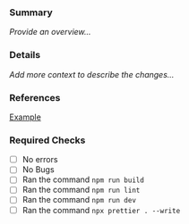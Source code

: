 ### Summary

_Provide an overview..._

### Details

_Add more context to describe the changes..._

### References

[Example](www.google.com)

### Required Checks

- [ ] No errors
- [ ] No Bugs
- [ ] Ran the command `npm run build`
- [ ] Ran the command `npm run lint`
- [ ] Ran the command `npm run dev`
- [ ] Ran the command `npx prettier . --write`
